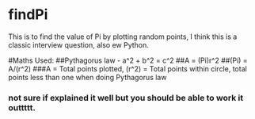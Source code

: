 # findPi
This is to find the value of Pi by plotting random points, I think this is a classic interview question, also ew Python.

#Maths Used:
##Pythagorus law - a^2 + b^2 = c^2
##A = (Pi)r^2
##(Pi) = A/(r^2)
###A = Total points plotted, (r^2) = Total points within circle, total points less than one when doing Pythagorus law

### not sure if explained it well but you should be able to work it outtttt.
